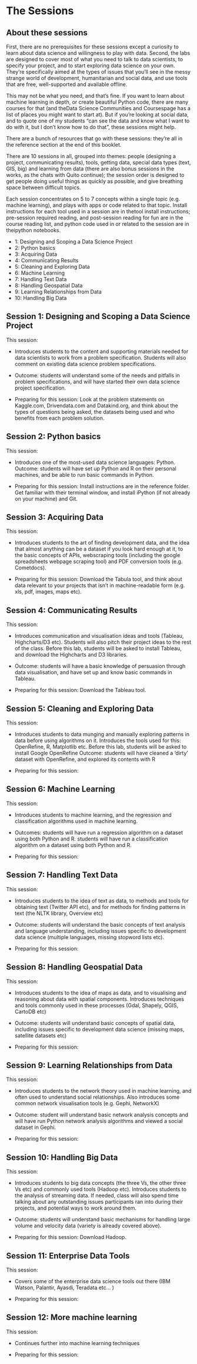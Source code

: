 # The Sessions

## About these sessions

First, there are no prerequisites for these sessions except a curiosity to learn about data science and willingness to play with data. Second, the labs are designed to cover most of what you need to talk to data scientists, to specify your project, and to start exploring data science on your own. They’re specifically aimed at the types of issues that you’ll see in the messy strange world of development, humanitarian and social data, and use tools that are free, well-supported and available offline.

This may not be what you need, and that’s fine. If you want to learn about machine learning in depth, or create beautiful Python code, there are many courses for that \(and theData Science Communities and Coursespage has a list of places you might want to start at\). But if you’re looking at social data, and to quote one of my students “can see the data and know what I want to do with it, but I don’t know how to do that”, these sessions might help.

There are a bunch of resources that go with these sessions: they’re all in the reference section at the end of this booklet. 

There are 10 sessions in all, grouped into themes: people \(designing a project, communicating results\), tools, getting data, special data types \(text, GIS, big\) and learning from data \(there are also bonus sessions in the works, as the chats with Quito continue\); the session order is designed to get people doing useful things as quickly as possible, and give breathing space between difficult topics.

Each session concentrates on 5 to 7 concepts within a single topic \(e.g. machine learning\), and plays with apps or code related to that topic. Install instructions for each tool used in a session are in thetool install instructions; pre-session required reading, and post-session reading for fun are in the course reading list, and python code used in or related to the session are in theipython notebooks.

* 1: Designing and Scoping a Data Science Project
* 2: Python basics
* 3: Acquiring Data
* 4: Communicating Results
* 5: Cleaning and Exploring Data
* 6: Machine Learning
* 7: Handling Text Data
* 8: Handling Geospatial Data
* 9: Learning Relationships from Data
* 10: Handling Big Data

## Session 1: Designing and Scoping a Data Science Project

This session:

* Introduces students to the content and supporting materials needed for data scientists to work from a problem specification. Students will also comment on existing data science problem specifications.
* Outcome: students will understand some of the needs and pitfalls in problem specifications, and will have started their own data science project specification.

* Preparing for this session: Look at the problem statements on Kaggle.com, Drivendata.com and Datakind.org, and think about the types of questions being asked, the datasets being used and who benefits from each problem solution.

## Session 2: Python basics

This session:

* Introduces one of the most-used data science languages: Python. Outcome: students will have set up Python and R on their personal machines, and be able to run basic commands in Python.

* Preparing for this session: Install instructions are in the reference folder. Get familiar with their terminal window, and install iPython \(if not already on your machine\) and Git.

## Session 3: Acquiring Data

This session:

* Introduces students to the art of finding development data, and the idea that almost anything can be a dataset if you look hard enough at it, to the basic concepts of APIs, webscraping tools \(including the google spreadsheets webpage scraping tool\) and PDF conversion tools \(e.g. Cometdocs\).

* Preparing for this session: Download the Tabula tool, and think about data relevant to your projects that isn’t in machine-readable form \(e.g. xls, pdf, images, maps etc\).

## Session 4: Communicating Results

This session:

* Introduces communication and visualisation ideas and tools \(Tableau, Highcharts/D3 etc\). Students will also pitch their project ideas to the rest of the class. Before this lab, students will be asked to install Tableau, and download the Highcharts and D3 libraries.
* Outcome: students will have a basic knowledge of persuasion through data visualisation, and have set up and know basic commands in Tableau.

* Preparing for this session: Download the Tableau tool.

## Session 5: Cleaning and Exploring Data

This session:

* Introduces students to data munging and manually exploring patterns in data before using algorithms on it. Introduces the tools used for this: OpenRefine, R, Matplotlib etc. Before this lab, students will be asked to install Google OpenRefine Outcome: students will have cleaned a ‘dirty’ dataset with OpenRefine, and explored its contents with R

* Preparing for this session:

## Session 6: Machine Learning

This session:

* Introduces students to machine learning, and the regression and classification algorithms used in machine learning.
* Outcomes: students will have run a regression algorithm on a dataset using both Python and R. students will have run a classification algorithm on a dataset using both Python and R.

* Preparing for this session:

## Session 7: Handling Text Data

This session:

* Introduces students to the idea of text as data, to methods and tools for obtaining text \(Twitter API etc\), and for methods for finding patterns in text \(the NLTK library, Overview etc\)
* Outcome: students will understand the basic concepts of text analysis and language understanding, including issues specific to development data science \(multiple languages, missing stopword lists etc\).

* Preparing for this session:

## Session 8: Handling Geospatial Data

This session:

* Introduces students to the idea of maps as data, and to visualising and reasoning about data with spatial components. Introduces techniques and tools commonly used in these processes \(Gdal, Shapely, QGIS, CartoDB etc\)
* Outcome: students will understand basic concepts of spatial data, including issues specific to development data science \(missing maps, satellite datasets etc\)

* Preparing for this session:

## Session 9: Learning Relationships from Data

This session:

* Introduces students to the network theory used in machine learning, and often used to understand social relationships. Also introduces some common network visualisation tools \(e.g. Gephi, NetworkX\)
* Outcome: student will understand basic network analysis concepts and will have run Python network analysis algorithms and viewed a social dataset in Gephi.

* Preparing for this session:

## Session 10: Handling Big Data

This session:

* Introduces students to big data concepts \(the three Vs, the other three Vs etc\) and commonly used tools \(Hadoop etc\). Introduces students to the analysis of streaming data. If needed, class will also spend time talking about any outstanding issues participants ran into during their projects, and potential ways to work around them.
* Outcome: students will understand basic mechanisms for handling large volume and velocity data \(variety is already covered above\).

* Preparing for this session: Download Hadoop.

## Session 11: Enterprise Data Tools

This session:

* Covers some of the enterprise data science tools out there \(IBM Watson, Palantir, Ayasdi, Teradata etc… \)

* Preparing for this session:

## Session 12: More machine learning

This session:

* Continues further into machine learning techniques

* Preparing for this session:



